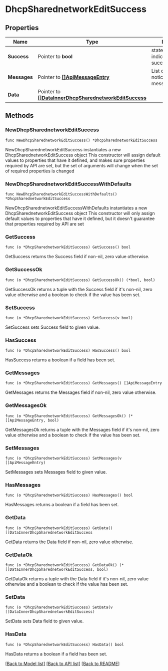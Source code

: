 # DhcpSharednetworkEditSuccess

## Properties

Name | Type | Description | Notes
------------ | ------------- | ------------- | -------------
**Success** | Pointer to **bool** | state true/false indicate if action succeed | [optional] 
**Messages** | Pointer to [**[]ApiMessageEntry**](ApiMessageEntry.md) | List or notice/warning/error messages | [optional] 
**Data** | Pointer to [**[]DataInnerDhcpSharednetworkEditSuccess**](DataInnerDhcpSharednetworkEditSuccess.md) |  | [optional] 

## Methods

### NewDhcpSharednetworkEditSuccess

`func NewDhcpSharednetworkEditSuccess() *DhcpSharednetworkEditSuccess`

NewDhcpSharednetworkEditSuccess instantiates a new DhcpSharednetworkEditSuccess object
This constructor will assign default values to properties that have it defined,
and makes sure properties required by API are set, but the set of arguments
will change when the set of required properties is changed

### NewDhcpSharednetworkEditSuccessWithDefaults

`func NewDhcpSharednetworkEditSuccessWithDefaults() *DhcpSharednetworkEditSuccess`

NewDhcpSharednetworkEditSuccessWithDefaults instantiates a new DhcpSharednetworkEditSuccess object
This constructor will only assign default values to properties that have it defined,
but it doesn't guarantee that properties required by API are set

### GetSuccess

`func (o *DhcpSharednetworkEditSuccess) GetSuccess() bool`

GetSuccess returns the Success field if non-nil, zero value otherwise.

### GetSuccessOk

`func (o *DhcpSharednetworkEditSuccess) GetSuccessOk() (*bool, bool)`

GetSuccessOk returns a tuple with the Success field if it's non-nil, zero value otherwise
and a boolean to check if the value has been set.

### SetSuccess

`func (o *DhcpSharednetworkEditSuccess) SetSuccess(v bool)`

SetSuccess sets Success field to given value.

### HasSuccess

`func (o *DhcpSharednetworkEditSuccess) HasSuccess() bool`

HasSuccess returns a boolean if a field has been set.

### GetMessages

`func (o *DhcpSharednetworkEditSuccess) GetMessages() []ApiMessageEntry`

GetMessages returns the Messages field if non-nil, zero value otherwise.

### GetMessagesOk

`func (o *DhcpSharednetworkEditSuccess) GetMessagesOk() (*[]ApiMessageEntry, bool)`

GetMessagesOk returns a tuple with the Messages field if it's non-nil, zero value otherwise
and a boolean to check if the value has been set.

### SetMessages

`func (o *DhcpSharednetworkEditSuccess) SetMessages(v []ApiMessageEntry)`

SetMessages sets Messages field to given value.

### HasMessages

`func (o *DhcpSharednetworkEditSuccess) HasMessages() bool`

HasMessages returns a boolean if a field has been set.

### GetData

`func (o *DhcpSharednetworkEditSuccess) GetData() []DataInnerDhcpSharednetworkEditSuccess`

GetData returns the Data field if non-nil, zero value otherwise.

### GetDataOk

`func (o *DhcpSharednetworkEditSuccess) GetDataOk() (*[]DataInnerDhcpSharednetworkEditSuccess, bool)`

GetDataOk returns a tuple with the Data field if it's non-nil, zero value otherwise
and a boolean to check if the value has been set.

### SetData

`func (o *DhcpSharednetworkEditSuccess) SetData(v []DataInnerDhcpSharednetworkEditSuccess)`

SetData sets Data field to given value.

### HasData

`func (o *DhcpSharednetworkEditSuccess) HasData() bool`

HasData returns a boolean if a field has been set.


[[Back to Model list]](../README.md#documentation-for-models) [[Back to API list]](../README.md#documentation-for-api-endpoints) [[Back to README]](../README.md)


